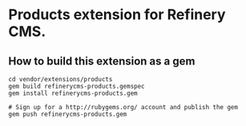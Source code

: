 # Products extension for Refinery CMS.

## How to build this extension as a gem

    cd vendor/extensions/products
    gem build refinerycms-products.gemspec
    gem install refinerycms-products.gem

    # Sign up for a http://rubygems.org/ account and publish the gem
    gem push refinerycms-products.gem